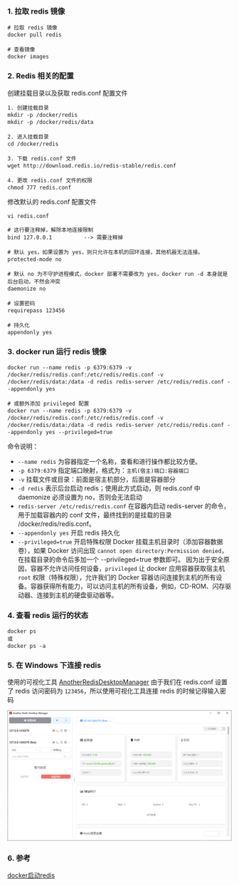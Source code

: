 ### 1. 拉取 redis 镜像
```
# 拉取 redis 镜像
docker pull redis

# 查看镜像
docker images
```

### 2. Redis 相关的配置
创建挂载目录以及获取 redis.conf 配置文件
```
1. 创建挂载目录
mkdir -p /docker/redis
mkdir -p /docker/redis/data

2. 进入挂载目录
cd /docker/redis

3. 下载 redis.conf 文件
wget http://download.redis.io/redis-stable/redis.conf

4. 更改 redis.conf 文件的权限
chmod 777 redis.conf
```

修改默认的 redis.conf 配置文件
```
vi redis.conf
```

```
# 这行要注释掉，解除本地连接限制
bind 127.0.0.1          --> 需要注释掉

# 默认 yes，如果设置为 yes，则只允许在本机的回环连接，其他机器无法连接。
protected-mode no

# 默认 no 为不守护进程模式，docker 部署不需要改为 yes，docker run -d 本身就是后台启动，不然会冲突
daemonize no

# 设置密码
requirepass 123456

# 持久化
appendonly yes
```

### 3. docker run 运行 redis 镜像
```
docker run --name redis -p 6379:6379 -v /docker/redis/redis.conf:/etc/redis/redis.conf -v /docker/redis/data:/data -d redis redis-server /etc/redis/redis.conf --appendonly yes

# 或额外添加 privileged 配置
docker run --name redis -p 6379:6379 -v /docker/redis/redis.conf:/etc/redis/redis.conf -v /docker/redis/data:/data -d redis redis-server /etc/redis/redis.conf --appendonly yes --privileged=true
```

命令说明：
- ```--name redis``` 为容器指定一个名称，查看和进行操作都比较方便。
- ```-p 6379:6379``` 指定端口映射，格式为：```主机(宿主)端口:容器端口```
- ```-v``` 挂载文件或目录：前面是宿主机部分，后面是容器部分
- ```-d redis``` 表示后台启动 redis；使用此方式启动，则 redis.conf 中 daemonize 必须设置为 no，否则会无法启动
- ```redis-server /etc/redis/redis.conf```  在容器内启动 redis-server 的命令，用于加载容器内的 conf 文件，最终找到的是挂载的目录 /docker/redis/redis.conf。
- ```--appendonly yes``` 开启 redis 持久化
- ```--privileged=true``` 开启特殊权限
Docker 挂载主机目录时（添加容器数据卷），如果 Docker 访问出现 ```cannot open directory:Permission denied```，在挂载目录的命令后多加一个 --privileged=true 参数即可。
因为出于安全原因，容器不允许访问任何设备，```privileged``` 让 docker 应用容器获取宿主机 ```root``` 权限（特殊权限），允许我们的 Docker 容器访问连接到主机的所有设备。容器获得所有能力，可以访问主机的所有设备，例如，CD-ROM、闪存驱动器、连接到主机的硬盘驱动器等。

### 4. 查看 redis 运行的状态
```
docker ps
或
docker ps -a
```

### 5. 在 Windows 下连接 redis
使用的可视化工具 [AnotherRedisDesktopManager](https://github.com/qishibo/AnotherRedisDesktopManager/)
由于我们在 redis.conf 设置了 redis 访问密码为 ```123456```，所以使用可视化工具连接 redis 的时候记得输入密码

![](使用Docker启动并运行Redis.assets/可视化工具查看redis的状态.png)


### 6. 参考
[docker启动redis](https://blog.csdn.net/occultskyrong/article/details/85199926)
